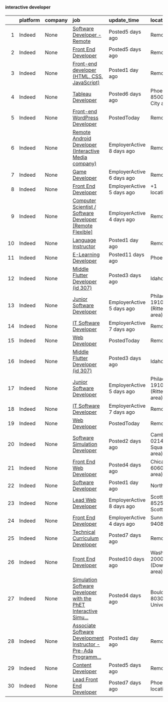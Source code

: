 

#### interactive developer <a name="interactivedeveloper" />
|    | platform   | company   | job                                                                                                                                                                                                                                                                                                                                                                                                                                                                                                                                                                                                               | update_time               | location                                         |
|---:|:-----------|:----------|:------------------------------------------------------------------------------------------------------------------------------------------------------------------------------------------------------------------------------------------------------------------------------------------------------------------------------------------------------------------------------------------------------------------------------------------------------------------------------------------------------------------------------------------------------------------------------------------------------------------|:--------------------------|:-------------------------------------------------|
|  1 | Indeed     | None      | [Software Developer - Remote](https://www.indeed.com/pagead/clk?mo=r&ad=-6NYlbfkN0AFt-mzWR9nnS-ZEnXasjg7bnygwuPgX8r83CX6XMJLHjBWgX8Tf9jS2ENB-YW3_hGkH58UtfctsUxc0P5EKzhHuKLiL2zEMMxm8Pd8bWQhpscUCqdA1YtwBaMgUFeolR1YnW-TeQ_w_DrPrHpAW7WLSzu8QF7LYa4Jof3jG6qh_l648y1Svv6GfyPJy_14ZowwX7qZysKD8qTkhYIZabO1P2Y54GQ3NynOb4e3UkCV27RNJWUzLeN2JwWJO7LgwY1_SN-JO-FokFFeJbXOnpUn5OrYPk8Dm7pw86ZJmhGn7rR5FOR2rZYGj8HYymO8V2p6O8kkLPCuKQZC7txvjKnnnP3IEhV0WbPAJvDyp_9c5NMuMSDMZ7YbtCQrV8fZJqGLoLV8xJr0dNfKKtmt8eQCxZ7hBuwWG50_F925HvWOSSX1TDgDiX1yS0G-0KTHqB6CDmCO-0gblmX1uE9uEvSuJ2AJdyNSZ1HdURjG6K3wnQ==&p=0&fvj=1&vjs=3) | Posted5 days ago          | Remote                                           |
|  2 | Indeed     | None      | [Front End Developer](https://www.indeed.com/company/EZPolitix/jobs/Front-End-Developer-a431c516112001c9?fccid=4df188b89c826f92&vjs=3)                                                                                                                                                                                                                                                                                                                                                                                                                                                                            | Posted5 days ago          | Remote                                           |
|  3 | Indeed     | None      | [Front-end developer (HTML, CSS, JavaScript)](https://www.indeed.com/company/AirTight-Design/jobs/Front-End-Developer-8a5ad29641994ddf?fccid=0d18ef62f315d45a&vjs=3)                                                                                                                                                                                                                                                                                                                                                                                                                                              | Posted1 day ago           | Remote                                           |
|  4 | Indeed     | None      | [Tableau Developer](https://www.indeed.com/rc/clk?jk=3ffb97256806cdcb&fccid=7ae0026f5f516306&vjs=3)                                                                                                                                                                                                                                                                                                                                                                                                                                                                                                               | Posted6 days ago          | Phoenix, AZ 85007 (Central City area)            |
|  5 | Indeed     | None      | [Front-end WordPress Developer](https://www.indeed.com/company/Applied-Imagination/jobs/Front-End-Wordpress-Developer-a07e0196e40fb48e?fccid=776245921d4dc95a&vjs=3)                                                                                                                                                                                                                                                                                                                                                                                                                                              | PostedToday               | Remote                                           |
|  6 | Indeed     | None      | [Remote Android Developer (Interactive Media company)](https://www.indeed.com/company/Turing.com/jobs/Android-Developer-60ec857bcdd46ccd?fccid=a2e0cbec0b626661&vjs=3)                                                                                                                                                                                                                                                                                                                                                                                                                                            | EmployerActive 8 days ago | Remote                                           |
|  7 | Indeed     | None      | [Game Developer](https://www.indeed.com/company/SoundMind/jobs/Game-Developer-8f67d7086370f17c?fccid=c3542a9c3af40e96&vjs=3)                                                                                                                                                                                                                                                                                                                                                                                                                                                                                      | EmployerActive 6 days ago | Remote                                           |
|  8 | Indeed     | None      | [Front End Developer](https://www.indeed.com/company/Americaneagle.com/jobs/Front-End-Developer-ab3f1cd0fcbbd145?fccid=c539f08fa8701d77&vjs=3)                                                                                                                                                                                                                                                                                                                                                                                                                                                                    | EmployerActive 5 days ago | +1 locationRemote                                |
|  9 | Indeed     | None      | [Computer Scientist / Software Developer [Remote Flexible]](https://www.indeed.com/company/CHI-Systems-INC/jobs/Computer-Scientist-27d0fa15394918d7?fccid=065f538e63a5cf0d&vjs=3)                                                                                                                                                                                                                                                                                                                                                                                                                                 | EmployerActive 4 days ago | Remote                                           |
| 10 | Indeed     | None      | [Language Instructor](https://www.indeed.com/company/OneBrow/jobs/Language-Instructor-68d13185878a5841?fccid=a90d2bfbd6eabea1&vjs=3)                                                                                                                                                                                                                                                                                                                                                                                                                                                                              | Posted1 day ago           | Remote                                           |
| 11 | Indeed     | None      | [E-Learning Developer](https://www.indeed.com/rc/clk?jk=c7aa894d7878db4b&fccid=e048e6229c201697&vjs=3)                                                                                                                                                                                                                                                                                                                                                                                                                                                                                                            | Posted11 days ago         | Phoenix, AZ                                      |
| 12 | Indeed     | None      | [Middle Flutter Developer (id 307)](https://www.indeed.com/rc/clk?jk=d2fb41d13de9db06&fccid=91b96efc3da10dfa&vjs=3)                                                                                                                                                                                                                                                                                                                                                                                                                                                                                               | Posted3 days ago          | Idaho                                            |
| 13 | Indeed     | None      | [Junior Software Developer](https://www.indeed.com/company/Rave-Business-Systems-LLC/jobs/Junior-Software-Developer-a6f62e6ff7133f4e?fccid=737ee5f77f0f9abd&vjs=3)                                                                                                                                                                                                                                                                                                                                                                                                                                                | EmployerActive 5 days ago | Philadelphia, PA 19103 (Rittenhouse area)        |
| 14 | Indeed     | None      | [IT Software Developer](https://www.indeed.com/company/WhirlWind-Technologies,-LLC/jobs/IT-Software-Developer-5ba27c5bf541c39e?fccid=ed3f13f4adb4d051&vjs=3)                                                                                                                                                                                                                                                                                                                                                                                                                                                      | EmployerActive 7 days ago | Remote                                           |
| 15 | Indeed     | None      | [Web Developer](https://www.indeed.com/company/Alopex-Interaction-Design/jobs/Web-Developer-7cb791fa89a501ac?fccid=f8306a298bc65b91&vjs=3)                                                                                                                                                                                                                                                                                                                                                                                                                                                                        | PostedToday               | Remote                                           |
| 16 | Indeed     | None      | [Middle Flutter Developer (id 307)](https://www.indeed.com/rc/clk?jk=d2fb41d13de9db06&fccid=91b96efc3da10dfa&vjs=3)                                                                                                                                                                                                                                                                                                                                                                                                                                                                                               | Posted3 days ago          | Idaho+1 location                                 |
| 17 | Indeed     | None      | [Junior Software Developer](https://www.indeed.com/company/Rave-Business-Systems-LLC/jobs/Junior-Software-Developer-a6f62e6ff7133f4e?fccid=737ee5f77f0f9abd&vjs=3)                                                                                                                                                                                                                                                                                                                                                                                                                                                | EmployerActive 5 days ago | Philadelphia, PA 19103 (Rittenhouse area)        |
| 18 | Indeed     | None      | [IT Software Developer](https://www.indeed.com/company/WhirlWind-Technologies,-LLC/jobs/IT-Software-Developer-5ba27c5bf541c39e?fccid=ed3f13f4adb4d051&vjs=3)                                                                                                                                                                                                                                                                                                                                                                                                                                                      | EmployerActive 7 days ago | Remote                                           |
| 19 | Indeed     | None      | [Web Developer](https://www.indeed.com/company/Alopex-Interaction-Design/jobs/Web-Developer-7cb791fa89a501ac?fccid=f8306a298bc65b91&vjs=3)                                                                                                                                                                                                                                                                                                                                                                                                                                                                        | PostedToday               | Remote                                           |
| 20 | Indeed     | None      | [Software Simulation Developer](https://www.indeed.com/rc/clk?jk=3348ff08573ec9c8&fccid=764872ed9f766df0&vjs=3)                                                                                                                                                                                                                                                                                                                                                                                                                                                                                                   | Posted2 days ago          | Cambridge, MA 02142 (Kendall Square area)•Remote |
| 21 | Indeed     | None      | [Front End Web Developer](https://www.indeed.com/company/TCS-Education-System/jobs/Front-End-Web-Developer-ae4736d98b938404?fccid=ab97c786073d0331&vjs=3)                                                                                                                                                                                                                                                                                                                                                                                                                                                         | Posted4 days ago          | Chicago, IL 60601 (The Loop area)                |
| 22 | Indeed     | None      | [Software Developer](https://www.indeed.com/rc/clk?jk=a15ae115ee241849&fccid=a3dc9180ca70b6db&vjs=3)                                                                                                                                                                                                                                                                                                                                                                                                                                                                                                              | Posted1 day ago           | Northville, MI                                   |
| 23 | Indeed     | None      | [Lead Web Developer](https://www.indeed.com/company/Dansons/jobs/Lead-Web-Developer-7415fb8d5b6d2089?fccid=c1fc9432c90f48bc&vjs=3)                                                                                                                                                                                                                                                                                                                                                                                                                                                                                | EmployerActive 8 days ago | Scottsdale, AZ 85258 (North Scottsdale area)     |
| 24 | Indeed     | None      | [Front End Developer](https://www.indeed.com/company/Clarity-Technology-Partners/jobs/Front-End-Developer-e0c9bee4db95423c?fccid=0873345574e479d8&vjs=3)                                                                                                                                                                                                                                                                                                                                                                                                                                                          | EmployerActive 4 days ago | Sunnyvale, CA 94085                              |
| 25 | Indeed     | None      | [Technical Curriculum Developer](https://www.indeed.com/rc/clk?jk=833cb164da2cb914&fccid=5155c97710da77bf&vjs=3)                                                                                                                                                                                                                                                                                                                                                                                                                                                                                                  | Posted7 days ago          | Remote                                           |
| 26 | Indeed     | None      | [Front End Developer](https://www.indeed.com/rc/clk?jk=0bdcaaac4c9b67ae&fccid=3b7663078308b10a&vjs=3)                                                                                                                                                                                                                                                                                                                                                                                                                                                                                                             | Posted10 days ago         | Washington, DC 20005 (Downtown area)+1 location  |
| 27 | Indeed     | None      | [Simulation Software Developer with the PhET Interactive Simu...](https://www.indeed.com/rc/clk?jk=751beb455f29982a&fccid=d3add89427ae6567&vjs=3)                                                                                                                                                                                                                                                                                                                                                                                                                                                                 | Posted4 days ago          | Boulder, CO 80309 (Colorado University area)     |
| 28 | Indeed     | None      | [Associate Software Development Instructor - Pre-Ada Programm...](https://www.indeed.com/rc/clk?jk=f71580605f9eedab&fccid=5155c97710da77bf&vjs=3)                                                                                                                                                                                                                                                                                                                                                                                                                                                                 | Posted1 day ago           | Remote                                           |
| 29 | Indeed     | None      | [Content Developer](https://www.indeed.com/company/StartGuides/jobs/Content-Developer-109f33ef99b0632f?fccid=6e858c163f5a0106&vjs=3)                                                                                                                                                                                                                                                                                                                                                                                                                                                                              | Posted5 days ago          | Remote                                           |
| 30 | Indeed     | None      | [Lead Front End Developer](https://www.indeed.com/company/Robots-&-Pencils/jobs/Lead-Front-End-Developer-9c4848838e2c41f7?fccid=7a42ff90a327cfd7&vjs=3)                                                                                                                                                                                                                                                                                                                                                                                                                                                           | Posted7 days ago          | Phoenix, AZ+11 locations•Remote                  |